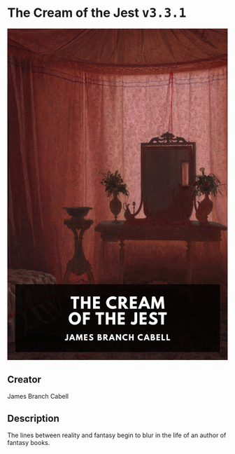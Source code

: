 
# The Cream of the Jest <kbd>v3.3.1</kbd>

<center>
  <img src="./cover-1024.jpg"/>
</center>

## Creator
James Branch Cabell

## Description
The lines between reality and fantasy begin to blur in the life of an author of fantasy books.
